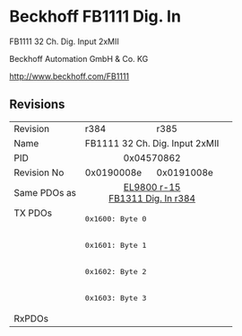 # Beckhoff FB1111 Dig. In

FB1111 32 Ch. Dig. Input 2xMII

Beckhoff Automation GmbH & Co. KG

http://www.beckhoff.com/FB1111

## Revisions
<table>
<tr>
<td>Revision</td>
<td>r384</td>
<td>r385</td>
</tr>
<tr>
<td>Name</td>
<td colspan=2 align="center">FB1111 32 Ch. Dig. Input 2xMII</td>
</tr>
<tr>
<td>PID</td>
<td colspan=2 align="center">0x04570862</td>
</tr>
<tr>
<td>Revision No</td>
<td>0x0190008e</td>
<td>0x0191008e</td>
</tr>
<tr>
<td>Same PDOs as</td>
<td colspan=2 align="center"><a href="EL9800.md">EL9800 r-15</a><br/><a href="FB1311+Dig.+In.md">FB1311 Dig. In r384</a></td>
</tr>
<tr>
<td rowspan=4 valign=top>TX PDOs</td>
<td colspan=2 align="left"><pre>0x1600: Byte 0</pre></td>
<td></td>
</tr>
<tr>
<td colspan=2 align="left"><pre>0x1601: Byte 1</pre></td>
</tr>
<tr>
<td colspan=2 align="left"><pre>0x1602: Byte 2</pre></td>
</tr>
<tr>
<td colspan=2 align="left"><pre>0x1603: Byte 3</pre></td>
</tr>
<tr>
<td>RxPDOs</td>
<td colspan=2 align="left"></td>
</tr>
</table>
